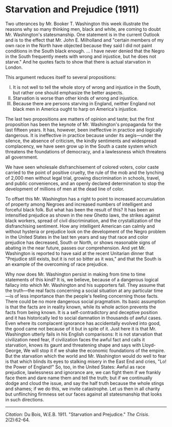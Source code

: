 <!--
title:   Starvation and Prejudice
author:  Du Bois, W.E.B.
journal: The Crisis
year:    1911
volume:  2
issue:   2
pages:   62-64
-->
# Starvation and Prejudice (1911)

Two utterances by Mr. Booker T. Washington this week illustrate the reasons why so many thinking men, black and white, are coming to doubt Mr. Washington's statesmanship. One statement is in the current Outlook and is to the effect that Mr. John E. Milholland and "certain members of my own race in the North have objected because they said I did not paint conditions in the South black enough. … I have never denied that the Negro in the South frequently meets with wrong and injustice, but he does not starve." And he quotes facts to show that there is actual starvation in London.

This argument reduces itself to several propositions:

<ol type="I">
<li> It is not well to tell the whole story of wrong and injustice in the South, but rather one should emphasize the better aspects.
<li> Starvation is worse than other kinds of wrong and injustice.
<li> Because there are persons starving in England, neither England not black men in America ought to harp on America's injustice.
</ol>

The last two propositions are matters of opinion and taste; but the first proposition has been the keynote of Mr. Washington's propaganda for the last fifteen years. It has, however, been ineffective in practice and logically dangerous. It is ineffective in practice because under its aegis—under the silence, the absence of criticism, the kindly sentiments and widespread complacency, we have seen grow up in the South a caste system which threatens the foundations of democracy, and a lawlessness which threatens all government.

 We have seen wholesale disfranchisement of colored voters, color caste carried to the point of positive cruelty, the rule of the mob and the lynching of 2,000 men without legal trial, growing discrimination in schools, travel, and public conveniences, and an openly declared determination to stop the development of millions of men at the dead line of color.

To offset this Mr. Washington has a right to point to increased accumulation of property among Negroes and increased numbers of intelligent and forceful black folk. But what has been the result of this? It has been  an intensified prejudice as shown in the new Ghetto laws, the strikes against black workers, spread of civil discrimination, and the crystallization of the disfranchising sentiment. How any intelligent American can calmly and without hysteria or prejudice look on the development of the Negro problem in the United States in the last ten years and say that race and color prejudice has decreased, South or North, or shows reasonable signs of abating in the near future, passes our comprehension. And yet Mr. Washington is reported to have said at the recent Unitarian dinner that "Prejudice still exists, but it is not so bitter as it was," and that the South is an example of the overcoming of race prejudice.

Why now does Mr. Washington persist in making from time to time statements of this kind? It is, we believe, because of a dangerous logical fallacy into which Mr. Washington and his supporters fall. They assume that the truth—the real facts concerning a social situation at any particular time—is of less importance than the people's feeling concerning those facts. There could be no more dangerous social pragmatism. Its basic assumption is that the facts are in reality known, while its whole action prevents the facts from being known. It is a self-contradictory and deceptive position and it has historically led to social damnation in thousands of awful cases. Even where its complacent ignorance has accidentally evolved into good, the good came not because of it but in spite of it. Just here it is that Mr. Washington utterly fails in his English comparisons: It is not starvation that civilization need fear, if civilization faces the awful fact and calls it starvation, knows its gaunt and threatening shape and says with Lloyd-George, We will stop it if we shake the economic foundations of the empire. But the starvation which the world and Mr. Washington would do well to fear is that which blinds its eyes to stalking misery in the East End and cries, "Lo! the Power of England!" So, too, in the United States: Awful as race prejudice, lawlessness and ignorance are, we can fight them if we frankly face them and dare name them and tell the truth; but if we continually dodge and cloud the issue, and say the half truth because the whole stings and shames; if we do this, we invite catastrophe. Let us then in all charity but unflinching firmness set our faces against all statesmanship that looks in such directions.


_________________
*Citation:* Du Bois, W.E.B. 1911. "Starvation and Prejudice."  *The Crisis*. 2(2):62-64.
